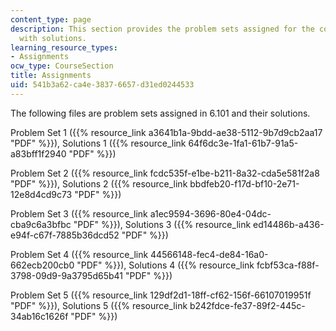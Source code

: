```yaml
---
content_type: page
description: This section provides the problem sets assigned for the course along
  with solutions.
learning_resource_types:
- Assignments
ocw_type: CourseSection
title: Assignments
uid: 541b3a62-ca4e-3837-6657-d31ed0244533
---
```


The following files are problem sets assigned in 6.101 and their solutions.

Problem Set 1 ({{% resource_link a3641b1a-9bdd-ae38-5112-9b7d9cb2aa17 "PDF" %}}), Solutions 1 ({{% resource_link 64f6dc3e-1fa1-61b7-91a5-a83bff1f2940 "PDF" %}})

Problem Set 2 ({{% resource_link fcdc535f-e1be-b211-8a32-cda5e581f2a8 "PDF" %}}), Solutions 2 ({{% resource_link bbdfeb20-f17d-bf10-2e71-12e8d4cd9c73 "PDF" %}})

Problem Set 3 ({{% resource_link a1ec9594-3696-80e4-04dc-cba9c6a3bfbc "PDF" %}}), Solutions 3 ({{% resource_link ed14486b-a436-e94f-c67f-7885b36dcd52 "PDF" %}})

Problem Set 4 ({{% resource_link 44566148-fec4-de84-16a0-662ecb200cb0 "PDF" %}}), Solutions 4 ({{% resource_link fcbf53ca-f88f-3798-09d9-9a3795d65b41 "PDF" %}})

Problem Set 5 ({{% resource_link 129df2d1-18ff-cf62-156f-66107019951f "PDF" %}}), Solutions 5 ({{% resource_link b242fdce-fe37-89f2-445c-34ab16c1626f "PDF" %}})
